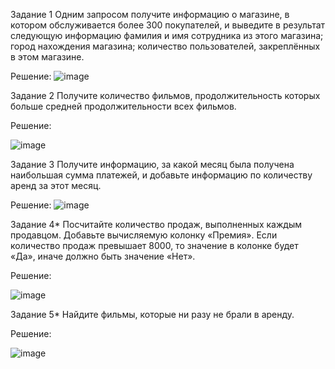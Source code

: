 Задание 1
Одним запросом получите информацию о магазине, в котором обслуживается более 300 покупателей, и выведите в результат следующую информацию
фамилия и имя сотрудника из этого магазина;
город нахождения магазина;
количество пользователей, закреплённых в этом магазине.

Решение:
![image](https://github.com/Franky12111990/sdb-homeworks/assets/121640886/9889a5ea-984a-46dc-bc57-1493cee04b4d)


Задание 2
Получите количество фильмов, продолжительность которых больше средней продолжительности всех фильмов.

Решение:

![image](https://github.com/Franky12111990/sdb-homeworks/assets/121640886/a51f7ec1-9efa-4e0e-8fc0-de23ae9261c4)


Задание 3
Получите информацию, за какой месяц была получена наибольшая сумма платежей, и добавьте информацию по количеству аренд за этот месяц.

Решение:
![image](https://github.com/Franky12111990/sdb-homeworks/assets/121640886/c2a812f5-d811-40ea-bb71-f8b0322c8e61)


Задание 4*
Посчитайте количество продаж, выполненных каждым продавцом. Добавьте вычисляемую колонку «Премия». Если количество продаж превышает 8000, то значение в колонке будет «Да», иначе должно быть значение «Нет».

Решение:

![image](https://github.com/Franky12111990/sdb-homeworks/assets/121640886/82341ed3-fdf9-4105-90a2-2980c50854a2)


Задание 5*
Найдите фильмы, которые ни разу не брали в аренду.

Решение:

![image](https://github.com/Franky12111990/sdb-homeworks/assets/121640886/5be34c1f-44da-47b7-b668-b28d5b40aa44)



